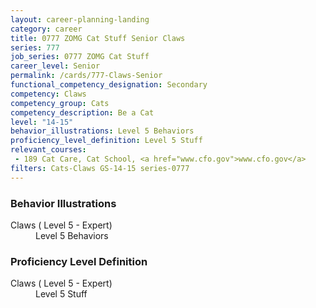 ```yaml
---
layout: career-planning-landing
category: career
title: 0777 ZOMG Cat Stuff Senior Claws
series: 777
job_series: 0777 ZOMG Cat Stuff
career_level: Senior
permalink: /cards/777-Claws-Senior
functional_competency_designation: Secondary
competency: Claws
competency_group: Cats
competency_description: Be a Cat
level: "14-15"
behavior_illustrations: Level 5 Behaviors
proficiency_level_definition: Level 5 Stuff
relevant_courses: 
 - 189 Cat Care, Cat School, <a href="www.cfo.gov">www.cfo.gov</a>
filters: Cats-Claws GS-14-15 series-0777
---
```


<div class="desktop:grid-col-6 margin-y-205">
  <div class="border-top-05 bg-white padding-2 shadow-5 height-full members-hover border-1px border-gray-30 border-top-orange radius-lg">
    <h3>Behavior Illustrations</h3>
    <dl class="text-base"><dt>Claws ( Level 5 - Expert)</dt><dd>Level 5 Behaviors</dd></dl>
  </div>
</div>
<div class="desktop:grid-col-6 margin-y-205">
  <div class="border-top-05 bg-white padding-2 shadow-5 height-full members-hover border-1px border-gray-30 border-top-orange radius-lg">
    <h3>Proficiency Level Definition</h3>
    <dl class="text-base"><dt>Claws ( Level 5 - Expert)</dt><dd>Level 5 Stuff</dd></dl>
  </div>
</div>